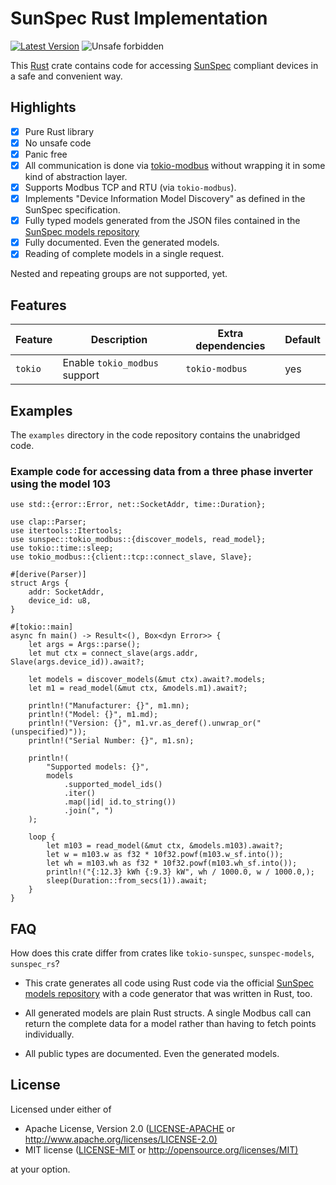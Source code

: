 # SunSpec Rust Implementation

[![Latest Version](https://img.shields.io/crates/v/sunspec.svg)](https://crates.io/crates/sunspec)
![Unsafe forbidden](https://img.shields.io/badge/unsafe-forbidden-success.svg "Unsafe forbidden")

This [Rust](https://www.rust-lang.org) crate contains code for accessing [SunSpec](https://en.wikipedia.org/wiki/SunSpec) compliant devices
in a safe and convenient way.

## Highlights

- [x] Pure Rust library
- [x] No unsafe code
- [x] Panic free
- [x] All communication is done via
      [tokio-modbus](https://crates.io/crate/tokio-modbus)
      without wrapping it in some kind of abstraction layer.
- [x] Supports Modbus TCP and RTU (via `tokio-modbus`).
- [x] Implements "Device Information Model Discovery" as
      defined in the SunSpec specification.
- [x] Fully typed models generated from the JSON files contained in the
      [SunSpec models repository](https://github.com/sunspec/models/)
- [x] Fully documented. Even the generated models.
- [x] Reading of complete models in a single request.

Nested and repeating groups are not supported, yet.

## Features

| Feature | Description                   | Extra dependencies | Default |
| ------- | ----------------------------- | ------------------ | ------- |
| `tokio` | Enable `tokio_modbus` support | `tokio-modbus`     | yes     |

## Examples

The `examples` directory in the code repository contains the unabridged code.

### Example code for accessing data from a three phase inverter using the model 103

```rust,ignore
use std::{error::Error, net::SocketAddr, time::Duration};

use clap::Parser;
use itertools::Itertools;
use sunspec::tokio_modbus::{discover_models, read_model};
use tokio::time::sleep;
use tokio_modbus::{client::tcp::connect_slave, Slave};

#[derive(Parser)]
struct Args {
    addr: SocketAddr,
    device_id: u8,
}

#[tokio::main]
async fn main() -> Result<(), Box<dyn Error>> {
    let args = Args::parse();
    let mut ctx = connect_slave(args.addr, Slave(args.device_id)).await?;

    let models = discover_models(&mut ctx).await?.models;
    let m1 = read_model(&mut ctx, &models.m1).await?;

    println!("Manufacturer: {}", m1.mn);
    println!("Model: {}", m1.md);
    println!("Version: {}", m1.vr.as_deref().unwrap_or("(unspecified)"));
    println!("Serial Number: {}", m1.sn);

    println!(
        "Supported models: {}",
        models
            .supported_model_ids()
            .iter()
            .map(|id| id.to_string())
            .join(", ")
    );

    loop {
        let m103 = read_model(&mut ctx, &models.m103).await?;
        let w = m103.w as f32 * 10f32.powf(m103.w_sf.into());
        let wh = m103.wh as f32 * 10f32.powf(m103.wh_sf.into());
        println!("{:12.3} kWh {:9.3} kW", wh / 1000.0, w / 1000.0,);
        sleep(Duration::from_secs(1)).await;
    }
}
```

## FAQ

How does this crate differ from crates like `tokio-sunspec`, `sunspec-models`, `sunspec_rs`?

- This crate generates all code using Rust code via the official
  [SunSpec models repository](https://github.com/sunspec/models/)
  with a code generator that was written in Rust, too.

- All generated models are plain Rust structs. A single Modbus call
  can return the complete data for a model rather than having to fetch
  points individually.

- All public types are documented. Even the generated models.

## License

Licensed under either of

- Apache License, Version 2.0 ([LICENSE-APACHE](LICENSE-APACHE) or <http://www.apache.org/licenses/LICENSE-2.0)>
- MIT license ([LICENSE-MIT](LICENSE-MIT) or <http://opensource.org/licenses/MIT)>

at your option.
